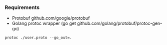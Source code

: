 ### Requirements

* Protobuf github.com/google/protobuf
* Golang protoc wrapper (go get github.com/golang/protobuf/protoc-gen-go)

```
protoc ./user.proto --go_out=.
```
